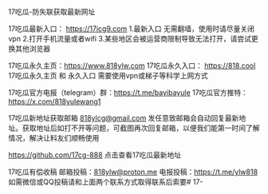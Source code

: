 17吃瓜-防失联获取最新网址

17吃瓜最新入口： https://17icg9.com
1.最新入口 无需翻墙，使用时请尽量关闭vpn
2.打开手机流量或者wifi
3.某些地区会被运营商限制导致无法打开，请尝试更换其他浏览器

17吃瓜永久主页：https://www.818ylw.com
17吃瓜永久入口： https://818.cool
17吃瓜永久主页 和 永久入口 需要使用vpn或梯子等科学上网方式

17吃瓜官方电报（telegram）群：https://t.me/bayibayule
17吃瓜官方推特：https://x.com/818yulewang1

17吃瓜新地址获取邮箱
818ylcg@gmail.com
发任意致邮箱会自动回复最新地址。获取地址后如打不开等问题，可截图再次回复邮箱，以便我们能第一时间了解情况，解决让料友们顺畅使用

https://github.com/17cg-888
点击查看17吃瓜最新地址

17吃瓜有偿收稿
邮箱投稿：818ylw@proton.me
电报投稿：https://t.me/ylw818
如需微信或QQ投稿请和上面两个联系方式取得联系后索要# 17-
